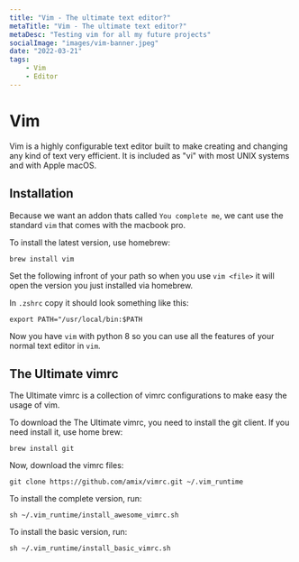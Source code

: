 ```yaml
---
title: "Vim - The ultimate text editor?"
metaTitle: "Vim - The ultimate text editor?"
metaDesc: "Testing vim for all my future projects"
socialImage: "images/vim-banner.jpeg"
date: "2022-03-21"
tags:
    - Vim
    - Editor
---
```


# Vim

Vim is a highly configurable text editor built to make creating and changing any kind of text very efficient. It is included as "vi" with most UNIX systems and with Apple macOS.

## Installation

Because we want an addon thats called `You complete me`, we cant use the standard `vim` that comes with the macbook pro.

To install the latest version, use homebrew:

``` 
brew install vim 
```

Set the following infront of your path so when you use `vim <file>` it will open the version you just installed via homebrew.

In `.zshrc` copy it should look something like this:

```
export PATH="/usr/local/bin:$PATH
```

Now you have `vim` with python 8 so you can use all the features of your normal text editor in `vim`.

## The Ultimate vimrc

The Ultimate vimrc is a collection of vimrc configurations to make easy the usage of vim.

To download the The Ultimate vimrc, you need to install the git client. If you need install it, use home brew:

```
brew install git
```

Now, download the vimrc files:

```
git clone https://github.com/amix/vimrc.git ~/.vim_runtime
```

To install the complete version, run:

```
sh ~/.vim_runtime/install_awesome_vimrc.sh
```

To install the basic version, run:

```
sh ~/.vim_runtime/install_basic_vimrc.sh
```
